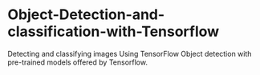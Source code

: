# Object-Detection-and-classification-with-Tensorflow
Detecting and classifying images Using TensorFlow Object detection with pre-trained models offered by Tensorflow.
